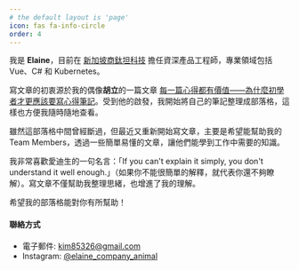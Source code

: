 ```yaml
---
# the default layout is 'page'
icon: fas fa-info-circle
order: 4
---
```


我是 **Elaine**，目前在 [新加坡商鈦坦科技](https://www.titansoft.com/tw/about-us) 擔任資深產品工程師，專業領域包括 Vue、C# 和 Kubernetes。

寫文章的初衷源於我的偶像**胡立**的一篇文章 [每一篇心得都有價值——為什麼初學者才更應該要寫心得筆記](https://hulitw.medium.com/why-blogging-ab77fd8c6ffa)。受到他的啟發，我開始將自己的筆記整理成部落格，這樣也方便我隨時隨地查看。

雖然這部落格中間曾經斷過，但最近又重新開始寫文章，主要是希望能幫助我的 Team Members，透過一些簡單易懂的文章，讓他們能學到工作中需要的知識。

我非常喜歡愛迪生的一句名言：「If you can't explain it simply, you don't understand it well enough.」（如果你不能很簡單的解釋，就代表你還不夠瞭解）。寫文章不僅幫助我整理思緒，也增進了我的理解。

希望我的部落格能對你有所幫助！

#### 聯絡方式

- 電子郵件: kim85326@gmail.com
- Instagram: [@elaine_company_animal](https://www.instagram.com/elaine_company_animal)

